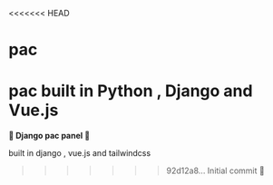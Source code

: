 <<<<<<< HEAD
# pac
pac built in Python , Django and Vue.js
=======
**🌟 Django pac panel 🌟**


built in django , vue.js and tailwindcss
>>>>>>> 92d12a8... Initial commit 🌟
